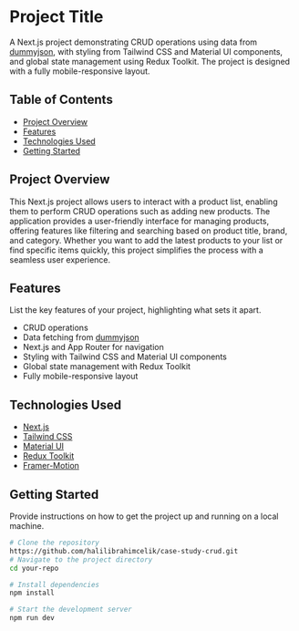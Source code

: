 # Project Title

A Next.js project demonstrating CRUD operations using data from [dummyjson](https://dummyjson.com/docs/products), with styling from Tailwind CSS and Material UI components, and global state management using Redux Toolkit. The project is designed with a fully mobile-responsive layout.

## Table of Contents

- [Project Overview](#project-overview)
- [Features](#features)
- [Technologies Used](#technologies-used)
- [Getting Started](#getting-started)


## Project Overview

This Next.js project allows users to interact with a product list, enabling them to perform CRUD operations such as adding new products. The application provides a user-friendly interface for managing products, offering features like filtering and searching based on product title, brand, and category. Whether you want to add the latest products to your list or find specific items quickly, this project simplifies the process with a seamless user experience.

## Features

List the key features of your project, highlighting what sets it apart.

- CRUD operations
- Data fetching from [dummyjson](https://dummyjson.com/docs/products)
- Next.js and App Router for navigation
- Styling with Tailwind CSS and Material UI components
- Global state management with Redux Toolkit
- Fully mobile-responsive layout

## Technologies Used

- [Next.js](https://nextjs.org/)
- [Tailwind CSS](https://tailwindcss.com/)
- [Material UI](https://material-ui.com/)
- [Redux Toolkit](https://redux-toolkit.js.org/)
- [Framer-Motion](https://www.framer.com/)

## Getting Started

Provide instructions on how to get the project up and running on a local machine.

```bash
# Clone the repository
https://github.com/halilibrahimcelik/case-study-crud.git
# Navigate to the project directory
cd your-repo

# Install dependencies
npm install

# Start the development server
npm run dev
